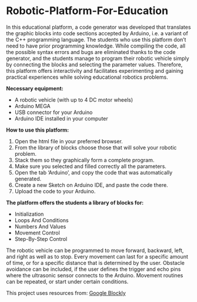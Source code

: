 # Robotic-Platform-For-Education

In this educational platform, a code generator was developed that translates the graphic blocks into code sections accepted by Arduino, i.e. a variant of the C++ programming language. The students who use this platform don’t need to have prior programming knowledge. While compiling the code, all the possible syntax errors and bugs are eliminated thanks to the code generator, and the students manage to program their robotic vehicle simply by connecting the blocks and selecting the parameter values. Therefore, this platform offers interactivity and facilitates experimenting and gaining practical experiences while solving educational robotics problems.

**Necessary equipment:**
* A robotic vehicle (with up to 4 DC motor wheels) 
* Arduino MEGA
* USB connector for your Arduino
* Arduino IDE installed in your computer

**How to use this platform:**
1. Open the html file in your preferred browser.
2. From the library of blocks choose those that will solve your robotic problem.
3. Stack them so they graphically form a complete program.
4. Make sure you selected and filled correctly all the parameters.
5. Open the tab ‘Arduino’, and copy the code that was automatically generated. 
6. Create a new Sketch on Arduino IDE, and paste the code there.
7. Upload the code to your Arduino. 

**The platform offers the students a library of blocks for:**
* Initialization
* Loops And Conditions
* Numbers And Values
* Movement Control
* Step-By-Step Control

The robotic vehicle can be programmed to move forward, backward, left, and right as well as to stop. Every movement can last for a specific amount of time, or for a specific distance that is determined by the user. Obstacle avoidance can be included, if the user defines the trigger and echo pins where the ultrasonic sensor connects to the Arduino. Movement routines can be repeated, or start under certain conditions.

This project uses resources from: [Google Blockly](https://github.com/google/blockly)
